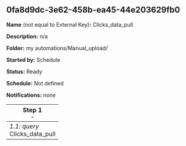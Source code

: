 ## 0fa8d9dc-3e62-458b-ea45-44e203629fb0

**Name** (not equal to External Key)**:** Clicks_data_pull

**Description:** n/a

**Folder:** my automations/Manual_upload/

**Started by:** Schedule

**Status:** Ready

**Schedule:** Not defined

**Notifications:** _none_


| Step 1<br>_<small>-</small>_ |
| --- |
| _1.1: query_<br>Clicks_data_pull |
